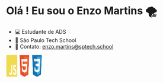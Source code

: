 <h1>Olá ! Eu sou o Enzo Martins 🌪 </h1>

- 💻 Estudante de ADS
- 🏢 São Paulo Tech School
- 📧 Contato: enzo.martins@sptech.school
  
<div>
   <img align="center" alt="Enzo-Js" height="60" width="30" src="https://raw.githubusercontent.com/devicons/devicon/master/icons/javascript/javascript-plain.svg">
   <img align="center" alt="Enzo-HTML" height="60" width="30" src="https://raw.githubusercontent.com/devicons/devicon/master/icons/html5/html5-original.svg">
  <img align="center" alt="Enzo-CSS" height="60" width="30" src="https://raw.githubusercontent.com/devicons/devicon/master/icons/css3/css3-original.svg">
</div>

## 

<div>
 <a href="https://www.instagram.com/ez__pmartins//><img src="https://img.shields.io/badge/Instagram-E4405F?style=for-the-badge&logo=instagram&logoColor=white"></a>
   <a href="https://www.facebook.com/enzo.pereiramartins/><img src="https://img.shields.io/badge/Facebook-1877F2?style=for-the-badge&logo=facebook&logoColor=white"></a>
  
</div>

 
